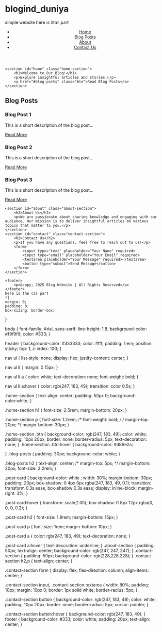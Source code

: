 # blogind_duniya
simple website 
here is html part
<!DOCTYPE html>
<html lang="en">
<head>
    <meta charset="UTF-8">
    <meta name="viewport" content="width=device-width, initial-scale=1.0">
    <title>Bloging_karle</title>
    <link rel="stylesheet" href="style.css">
</head>
<body>
 <header>
        <nav>
            <ul>
                <li><a href="#home">Home</a></li>
                <li><a href="#blog-posts">Blog Posts</a></li>
                <li><a href="#about">About</a></li>
                <li><a href="#contact">Contact Us</a></li>
                <!-- <li><a href="#blog-posts">Blog-Section</a></li> -->
            </ul>
        </nav>
 </header>

    <section id="home" class="home-section">
        <h1>Welcome to Our Blog!</h1>
        <p>Explore insightful articles and stories.</p>
        <a href="#blog-posts" class="btn">Read Blog Posts</a>
    </section>

 <section id="blog-posts" class="blog-posts">
        <h2>Blog Posts</h2>
        <div class="post-card">
            <h3>Blog Post 1</h3>
            <p>This is a short description of the blog post...</p>
            <a href="#">Read More</a>
        </div>
        <div class="post-card">
            <h3>Blog Post 2</h3>
            <p>This is a short description of the blog post...</p>
            <a href="#">Read More</a>
        </div>
        <div class="post-card">
            <h3>Blog Post 3</h3>
            <p>This is a short description of the blog post...</p>
            <a href="#">Read More</a>
        </div>
    </section>

    <section id="about" class="about-section">
        <h2>About Us</h2>
        <p>We are passionate about sharing knowledge and engaging with our audience. Our mission is to deliver insightful articles on various topics that matter to you.</p>
    </section>
    <section id="contact" class="contact-section">
        <h2>Contact Us</h2>
        <p>If you have any questions, feel free to reach out to us!</p>
        <form>
            <input type="text" placeholder="Your Name" required>
            <input type="email" placeholder="Your Email" required>
            <textarea placeholder="Your Message" required></textarea>
            <button type="submit">Send Message</button>
        </form>
    </section>

    <footer>
        <p>&copy; 2025 Blog Website | All Rights Reserved</p>
    </footer> 
    here is the css part 
    *{
    margin: 0;
    padding: 0;
    box-sizing: border-box;
}

body {
    font-family: Arial, sans-serif;
    line-height: 1.8;
    background-color: #f9f9f9;
    color: #333;
}

header {
    background-color: #333333;
    color: #fff;
    padding: 1rem;
    position: sticky;
    top: 1;
    z-index: 100;
}

nav ul {
    list-style: none;
    display: flex;
    justify-content: center;
}

nav ul li {
    margin: 0 15px;
}

nav ul li a {
    color: white;
    text-decoration: none;
    font-weight: bold;
}

nav ul li a:hover {
    color: rgb(247, 183, 49);
    transition: color 0.5s;
}

.home-section {
    text-align: center;
    padding: 50px 0;
    background-color:white;
}

.home-section h1 {
    font-size: 2.5rem;
    margin-bottom: 20px;
}

.home-section p {
    font-size: 1.2rem;
    /* font-weight: bold; */
    /* margin-top: 20px; */
    margin-bottom: 30px;
}

.home-section .btn {
    background-color: rgb(247, 183, 49);
    color: white;
    padding: 10px 20px;
    border: none;
    border-radius: 5px;
    text-decoration: none;
}
.home-section .btn:hover {
    background-color: #d89e2a;
    
}
.blog-posts {
    padding: 30px;
    background-color: white;
}

.blog-posts h2 {
    text-align: center;
    /* margin-top: 5px; */
    margin-bottom: 20px;
    font-size: 2.2rem;
}

.post-card {
    background-color: white ;
    width: 30%;
    margin-bottom: 30px;
    padding: 20px;
    box-shadow: 0 4px 6px rgba(247, 183, 49, 0.1);
    transition: transform 0.3s ease, box-shadow 0.3s ease;
    display: inline-block;
    margin-right: 3%;
}

.post-card:hover {
    transform: scale(1.05);
    box-shadow: 0 8px 12px rgba(0, 0, 0, 0.2);
}

.post-card h3 {
    font-size: 1.8rem;
    margin-bottom: 15px;
}

.post-card p {
    font-size: 1rem;
    margin-bottom: 10px;
}

.post-card a {
    color: rgb(247, 183, 49);
    text-decoration: none;
}

.post-card a:hover {
    text-decoration: underline;
}
.about-section {
    padding: 50px;
    text-align: center;
    background-color: rgb(247, 247, 247);
}
.contact-section {
    padding: 50px;
    background-color: rgb(228,228,228);
}
.contact-section h2,p {
   text-align: center;
}

.contact-section form {
    display: flex;
    flex-direction: column;
    align-items: center;
}

.contact-section input, .contact-section textarea {
    width: 80%;
    padding: 10px;
    margin: 10px 0;
    border: 1px solid white;
    border-radius: 5px;
}

.contact-section button {
    background-color: rgb(247, 183, 49);
    color: white;
    padding: 10px 20px;
    border: none;
    border-radius: 5px;
    cursor: pointer;
}

.contact-section button:hover {
    background-color: rgb(247, 183, 49);
}
footer {
    background-color: #333;
    color: white;
    padding: 20px;
    text-align: center;
}

</body>
</html>
